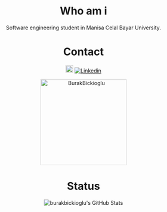 <div align="center">
<h1>Who am i</h1>
 
Software engineering student in Manisa Celal Bayar University.



<h1>Contact</h1>


<a href="https://www.linkedin.com/in/burakbickioglu/"><img title="Linkedin" src="https://i.hizliresim.com/4dhsc2e.png" width=20></a>
<a href="mailto:burakbickioglu@gmail.com"><img title="Linkedin" src="https://img.shields.io/badge/-burakbickioglu@gmail.com-c14438?style=flat-square&logo=Gmail&logoColor=white&link=mailto:burakbickioglu@gmail.com"></a>

 <p align="center">
 <a href="https://github.com/burakbickioglu"><img title="BurakBickioglu" src="https://github-readme-stats.vercel.app/api/top-langs/?username=burakbickioglu&layout=compact&theme=dark" width=230></a><br>
</p>

<h1>Status</h1>
 <p align="center">
  <img src="https://github-readme-stats.vercel.app/api?username=burakbickioglu&&show_icons=true&theme=dark&line_height=27&v=5" alt="burakbickioglu's GitHub Stats" /><br>
 </p>
